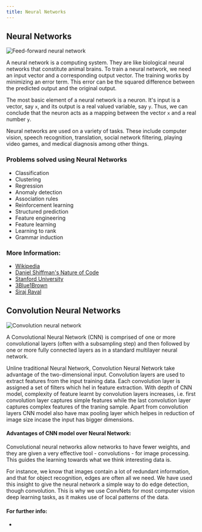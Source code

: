 ```yaml
---
title: Neural Networks
---
```

## Neural Networks
![Feed-forward neural network](http://ufldl.stanford.edu/tutorial/images/SingleNeuron.png)

A neural network is a computing system. They are like biological neural networks that constitute animal brains. 
To train  a neural network, we need an input vector and a corresponding output vector.
The training works by minimizing an error term. This error can be the squared difference between the predicted output and the original output.

The most basic element of a neural network is a neuron. It's input is a vector, say `x`, and its output is a real valued variable, say `y`. Thus, we can conclude that the neuron acts as a mapping between the vector `x` and a real number `y`.

Neural networks are used on a variety of tasks. These include computer vision, speech recognition, translation, social network filtering, playing video games, and medical diagnosis among other things.

### Problems solved using Neural Networks
- Classification
- Clustering
- Regression
- Anomaly detection 
- Association rules 
- Reinforcement learning 
- Structured prediction 
- Feature engineering 
- Feature learning 
- Learning to rank
- Grammar induction

### More Information:
- <a href=' https://en.wikipedia.org/wiki/Artificial_neural_network#Components_of_an_artificial_neural_network ' target='_blank' rel='nofollow'>Wikipedia</a>
- <a href='http://natureofcode.com/book/chapter-10-neural-networks/' target='_blank' rel='nofollow'>Daniel Shiffman's Nature of Code</a>
- <a href='http://ufldl.stanford.edu/tutorial/supervised/MultiLayerNeuralNetworks/' target='_blank' rel='nofollow'>Stanford University</a>
- <a href='https://youtu.be/aircAruvnKk' target='_blank' rel='nofollow'>3Blue1Brown</a>
- <a href='https://youtu.be/h3l4qz76JhQ' target='_blank' rel='nofollow'>Siraj Raval</a>


## Convolution Neural Networks
![Convolution neural network](http://d3kbpzbmcynnmx.cloudfront.net/wp-content/uploads/2015/11/Screen-Shot-2015-11-07-at-7.26.20-AM.png)

A Convolutional Neural Network (CNN) is comprised of one or more convolutional layers (often with a subsampling step) and then followed by one or more fully connected layers as in a standard multilayer neural network.

Unline traditional Neural Network, Convolution Neural Network take advantage of the two-dimensional input. Convolution layers are used to extract features from the input training data. Each convolution layer is assigned a set of filters which hel in feature extraction. With depth of CNN model, complexity of feature learnt by convolution layers increases, i.e. first convolution layer captures simple features while the last convolution layer captures complex features of the traning sample. 
Apart from convolution layers CNN model also have max pooling layer which helpes in reduction of image size incase the input has  bigger dimensions.


#### Advantages of CNN model over Neural Network:

Convolutional neural networks allow networks to have fewer weights, and they are given a very effective tool - convolutions - for image processing. This guides the learning towards what we think interesting data is.

For instance, we know that images contain a lot of redundant information, and that for object recognition, edges are often all we need. We have used this insight to give the neural network a simple way to do edge detection, though convolution. This is why we use ConvNets for most computer vision deep learning tasks, as it makes use of local patterns of the data.


#### For further info:
- <a href='https://www.quora.com/What-is-a-convolutional-neural-network'></a>


